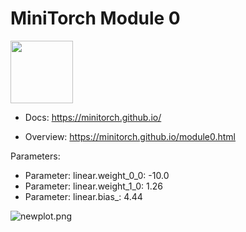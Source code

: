 # MiniTorch Module 0

<img src="https://minitorch.github.io/_images/match.png" width="100px">

* Docs: https://minitorch.github.io/

* Overview: https://minitorch.github.io/module0.html

Parameters:
* Parameter: linear.weight_0_0: -10.0
* Parameter: linear.weight_1_0: 1.26
* Parameter: linear.bias_: 4.44

![newplot.png](/run/user/1000/doc/18829a7/newplot.png)
